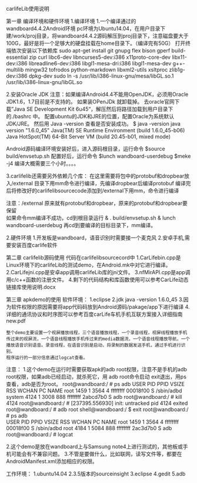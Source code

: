carlifeLib使用说明

第一章 编译环境和硬件环境
1.编译环境
1.一个编译通过的 wandboard4.4.2Android环境
	pc环境为Ubuntu14.04，在用户目录下建/work/proj目录，将wandboard4.4.2源码解压到proj目录下，注意磁盘要大于100G，最好是将一个足够大的硬盘挂载在home目录下。（编译完有50G）
	打开终端依次安装以下依赖库
	sudo apt-get install git gnupg flex bison gperf build-essential zip curl libc6-dev libncurses5-dev:i386 x11proto-core-dev libx11-dev:i386 libreadline6-dev:i386 libgl1-mesa-dri:i386 libgl1-mesa-dev g++-multilib mingw32 tofrodos python-markdown libxml2-utils xsltproc zlib1g-dev:i386 dpkg-dev
	sudo ln -s /usr/lib/i386-linux-gnu/mesa/libGL.so.1 /usr/lib/i386-linux-gnu/libGL.so

2.安装Oracle JDK
注意：如果编译Android4.4不能用OpenJDK，必须用Oracle JDK1.6，1.7目前是不支持的。
如果装OPenJDk 就卸载掉。
	去oracle官网下载”Java SE Development Kit 6u45“，解压然后将路径加载到用户目录下的./bashrc 中。
	 配置ubuntu的JDK和JRE的位置，配置Oracle为系统默认JDK/JRE。
	然后用 Java -version 查看是否安装成功。
$ java -version
java version "1.6.0_45"
Java(TM) SE Runtime Environment (build 1.6.0_45-b06)
Java HotSpot(TM) 64-Bit Server VM (build 20.45-b01, mixed mode)

Android源码编译环境安装好后，进入源码根目录，运行命令
$source build/envsetup.sh
配置好后，运行命令
$lunch wandboard-userdebug
$meke -j4
编译大概需要三个小时。。。。

3.carlifelib还需要另外依赖几个库：
		在这里需要将包中的protobuf和dropbear放入/external 目录下用mm命令进行编译，先编译dropbear后编译protobuf
	编译完后将修改好的carlifelibsourcecode添加到/external下用mm，命令进行编译

注意：/external 原来就有protobuf和dropbear，原来的protobuf和dropbear要保留	
如果命令mm编译不成功，cd到根目录运行
	&	. build/envsetup.sh
	&	lunch wandboard-userdebug
再cd到要编译的目标目录下，mm编译。
	
2.硬件环境
1.开发板是wandboard，语音识别时需要接一个麦克风
2.安卓手机,需要安装百度carlife软件


第二章	carlifelib源码使用
代码在carlifelibsourcecord中
1.CarLifebin.cpp是Linux环境下的carlifeLib的测试demo，在Android.mk中对它进行编译。
2.CarLifejni.cpp是安卓app调用carlifeLib库的jni文件。
3.nfMirAPI.cpp是app调用c/c++函数的注册文件。
4.剩下的代码结构和库函数使用可以参考CarLife动态链接库使用说明.docx


第三章 apkdemo的使用
软件环境：
1.eclipse
2.jdk java -version 1.6.0_45
3.因为软件权限的原因需要将app代码码放到Android源码/pakage/app下进行编译
4.详细的通讯协议和时序图可以参考百度carLife车机手机互联方案接入详细指南new.pdf

	整个demo主要设置一个视屏播放线程，三个语音播放线程，一个录音线程，视屏线程播放手机传过来的视屏流，一个语音线程播放手机传过来的media数据流，一个语音线程播放导航，一个播放语音识别语音。录音线程，在语音识别是启动，将录制的数据发送手机，通过手机进行识别。
	程序运行的一部分信息通过logcat查看。

注意：
1.这个demo在运行时需要获取apk的adb  root权限，注意不是手机的adb root权限，如果adb已经启动，就杀死它，用 adb root命令启动 exit退出，用ps查看，adb是否为root。
root@wandboard:/ # ps adb
USER     PID   PPID  VSIZE  RSS     WCHAN    PC         NAME
root      1459  1     3564   4     ffffffff 00018f00 S /sbin/adbd
system    4124  1     3008   888   ffffffff 2abcd7b0 S adb
root@wandboard:/ # kill 4124
root@wandboard:/ # [237395.556930] init: untracked pid 4124 exited
root@wandboard:/ # adb root
shell@wandboard:/ $ exit 
root@wandboard:/ # ps adb                                                  
USER     PID   PPID  VSIZE  RSS     WCHAN    PC         NAME
root      1459  1     3564   4     ffffffff 00018f00 S /sbin/adbd
root      4184  1     5084   888   ffffffff 2ac3d7b0 S adb
root@wandboard:/ # logcat


2.这个demo是放在wandboard上与Samsung note4上进行测试的，其他板或手机可能会有不兼容问题。
3.不管是要做什么，比如联网，读写文件等，都要在AndroidManifest.xml添加相应的权限。
 <uses-permission android:required="true" 	android:name="android.permission.INTERNET"/>
<uses-permission android:name="android.permission.RECORD_AUDIO" />
<uses-permission android:name="android.permission.ACCESS_WIFI_STATE" />
<uses-permission android:name="android.permission.WRITE_EXTERNAL_STORAGE"></uses-permission>
<uses-permission android:name="android.permission.READ_EXTERNAL_STORAGE"></uses-permission>



工作环境：
	1.ubuntu14.04
	2.3.5版本的sourceinsight
	3.eclipse
	4.gedit
	5.adb
